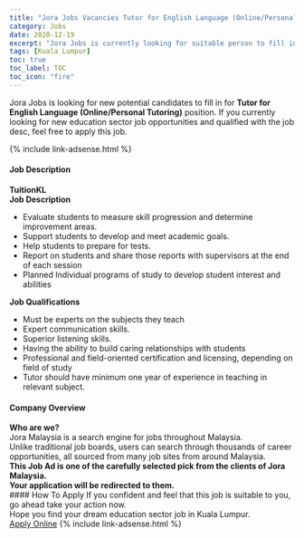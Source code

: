 ```yaml
---
title: "Jora Jobs Vacancies Tutor for English Language (Online/Personal Tutoring)" 
category: Jobs 
date: 2020-12-19 
excerpt: "Jora Jobs is currently looking for suitable person to fill in the Tutor for English Language (Online/Personal Tutoring) which positioned at Kuala Lumpur" 
tags: [Kuala Lumpur] 
toc: true 
toc_label: TOC 
toc_icon: "fire" 
--- 
```


<p>Jora Jobs is looking for new potential candidates to fill in for <b>Tutor for English Language (Online/Personal Tutoring)</b> position. If you currently looking for new education sector job opportunities and qualified with the job desc, feel free to apply this job.
</p>{% include link-adsense.html %} 
 <div><div><div><h4>Job Description</h4></div></div><div><div><span><div><div><strong>TuitionKL</strong></div><div><div><strong>Job Description</strong></div><ul><li>Evaluate students to measure skill progression and determine improvement areas.</li><li>Support students to develop and meet academic goals.</li><li>Help students to prepare for tests.</li><li>Report on students and share those reports with supervisors at the end of each session</li><li>Planned Individual programs of study to develop student interest and abilities</li></ul><div><div><strong>Job Qualifications</strong></div><ul><li>Must be experts on the subjects they teach</li><li>Expert communication skills.</li><li>Superior listening skills.</li><li>Having the ability to build caring relationships with students</li><li>Professional and field-oriented certification and licensing, depending on field of study</li><li>Tutor should have minimum one year of experience in teaching in relevant subject.</li></ul></div></div></div></span></div></div></div> 
<div><div><div><h4>Company Overview</h4></div></div><div><div><span><div><div>
<strong>Who are we?</strong></div>
<div>
	Jora Malaysia is a search engine for jobs throughout Malaysia.<br>
	Unlike traditional job boards, users can search through thousands of career opportunities, all sourced from many job sites from around Malaysia.&#160;</div>
<div>
<div>
<strong>This Job Ad is one of the carefully selected pick from the clients of Jora Malaysia.</strong></div>
<div>
<strong>Your application will be redirected to them.</strong></div>
</div></div></span></div></div></div> 
#### How To Apply 
If you confident and feel that this job is suitable to you, go ahead take your action now. <br/> 
Hope you find your dream education sector job in Kuala Lumpur. <br/> 
<a href="https://www.jobstreet.com.my/en/job/tutor-for-english-language-online-personal-tutoring-4447406?jobId=jobstreet-my-job-4447406&sectionRank=12&token=0~fbc4ce5b-04eb-47b0-80e5-7b5ee1b267e6&fr=SRP%20View%20In%20New%20Ta" class="btn btn--info" target="_blank" rel="nofollow noopenner">Apply Online</a> 
{% include link-adsense.html %} 